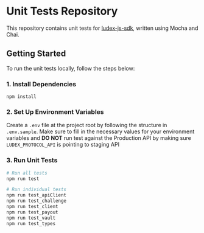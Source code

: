 # Unit Tests Repository

This repository contains unit tests for [ludex-js-sdk](https://github.com/Ludex-Labs/ludex-sdk-js/tree/feature/zodParsingTypes), written using Mocha and Chai.

## Getting Started

To run the unit tests locally, follow the steps below:

### 1. Install Dependencies

```shell
npm install
```

### 2. Set Up Environment Variables

Create a ```.env``` file at the project root by following the structure in ```.env.sample```. Make sure to fill in the necessary values for your environment variables and **DO NOT** run test against the Production API by making sure ```LUDEX_PROTOCOL_API``` is pointing to staging API

### 3. Run Unit Tests

``` bash
# Run all tests
npm run test 

# Run individual tests
npm run test_apiClient
npm run test_challenge
npm run test_client
npm run test_payout
npm run test_vault
npm run test_types
```
